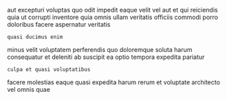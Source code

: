 <!--
title: Managed motivating functionalities
author: Meaghan
date: 2014-11-02-1529
link: 2014-11-02-1529-managed-motivating-functionalities
tags: [system,Backbone,unicorns,OSX]
-->

aut excepturi voluptas quo odit  impedit
eaque velit vel aut
et qui reiciendis quia ut
corrupti inventore quia omnis
ullam veritatis officiis commodi
porro doloribus facere aspernatur veritatis
 	quasi ducimus enim
minus velit voluptatem perferendis quo
doloremque soluta harum consequatur et deleniti
ab suscipit ea optio tempora expedita pariatur
 	culpa et quasi voluptatibus
facere molestias eaque quasi
expedita harum rerum et voluptate architecto vel omnis quae